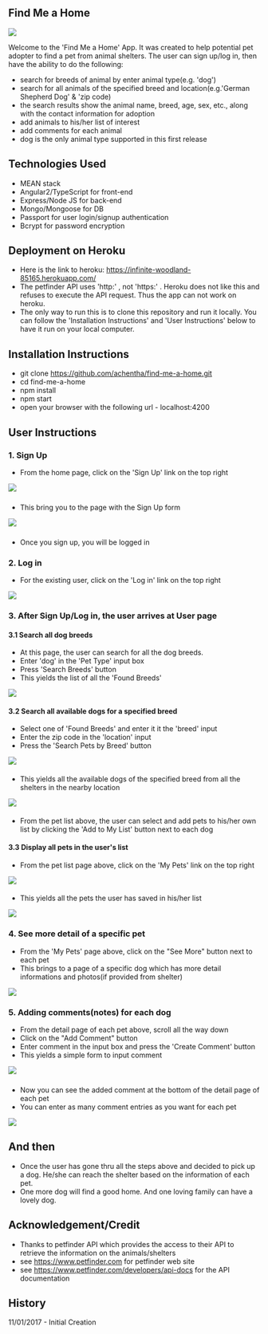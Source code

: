 ## Find Me a Home
<img src="images/Home.png">

Welcome to the 'Find Me a Home' App. It was created to help potential pet adopter to find a pet from animal shelters. The user can sign up/log in, then have the ability to do the following:
* search for breeds of animal by enter animal type(e.g. 'dog')
* search for all animals of the specified breed and location(e.g.'German Shepherd Dog' & 'zip code)
* the search results show the animal name, breed, age, sex, etc., along with the contact information for adoption
* add animals to his/her list of interest
* add comments for each animal
* dog is the only animal type supported in this first release

## Technologies Used
* MEAN stack
* Angular2/TypeScript for front-end
* Express/Node JS for back-end
* Mongo/Mongoose for DB
* Passport for user login/signup authentication
* Bcrypt for password encryption

## Deployment on Heroku
* Here is the link to heroku: https://infinite-woodland-85165.herokuapp.com/
* The petfinder API uses 'http:' , not 'https:' . Heroku does not like this and refuses to execute the API request. Thus the app can not work on heroku.
* The only way to run this is to clone this repository and run it locally. You can follow the 'Installation Instructions' and 'User Instructions' below to have it run on your local computer.

## Installation Instructions
* git clone https://github.com/achentha/find-me-a-home.git
* cd find-me-a-home
* npm install
* npm start
* open your browser with the following url - localhost:4200

## User Instructions
### 1. Sign Up
* From the home page, click on the 'Sign Up' link on the top right
<img src="images/Home.png">

###
* This bring you to the page with the Sign Up form
<img src="images/SignUp.png">

###
* Once you sign up, you will be logged in

### 2. Log in
* For the existing user, click on the 'Log in' link on the top right
<img src="images/Login.png">

### 3. After Sign Up/Log in, the user arrives at User page
#### 3.1 Search all dog breeds
* At this page, the user can search for all the dog breeds.
* Enter 'dog' in the 'Pet Type' input box
* Press 'Search Breeds' button
* This yields the list of all the 'Found Breeds'
<img src="images/BreedSearch.png">

#### 3.2 Search all available dogs for a specified breed
* Select one of 'Found Breeds' and enter it it the 'breed' input
* Enter the zip code in the 'location' input
* Press the 'Search Pets by Breed' button
<img src="images/PetSearch.png">

####
* This yields all the available dogs of the specified breed from all the shelters in the nearby location
<img src="images/PetSearchResult.png">

####
* From the pet list above, the user can select and add pets to his/her own list by clicking the 'Add to My List' button next to each dog

#### 3.3 Display all pets in the user's list
* From the pet list page above, click on the 'My Pets' link on the top right
<img src="images/PetSearch2MyPets.png">

####
* This yields all the pets the user has saved in his/her list
<img src="images/MyPets.png">

### 4. See more detail of a specific pet
* From the 'My Pets' page above, click on the "See More" button next to each pet
* This brings to a page of a specific dog which has more detail informations and photos(if provided from shelter)
<img src="images/OnePetDetails.png">

### 5. Adding comments(notes) for each dog
* From the detail page of each pet above, scroll all the way down
* Click on the "Add Comment" button
* Enter comment in the input box and press the 'Create Comment' button
* This yields a simple form to input comment
<img src="images/AddCommentToPet.png">

###
* Now you can see the added comment at the bottom of the detail page of each pet
* You can enter as many comment entries as you want for each pet

<img src="images/PetComment.png">

## And then
* Once the user has gone thru all the steps above and decided to pick up a dog. He/she can reach the shelter based on the information of each pet.
* One more dog will find a good home. And one loving family can have a lovely dog.

## Acknowledgement/Credit
* Thanks to petfinder API which provides the access to their API to retrieve the information on the animals/shelters
* see https://www.petfinder.com for petfinder web site
* see https://www.petfinder.com/developers/api-docs for the API documentation

## History
11/01/2017 - Initial Creation
